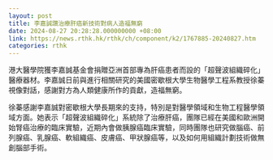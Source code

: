 ```yaml
---
layout: post
title: 李嘉誠讚治療肝癌新技術對病人造福無窮
date: 2024-08-27 20:28:28.000000000 +08:00
link: https://news.rthk.hk/rthk/ch/component/k2/1767885-20240827.htm
categories: rthk
---
```


港大醫學院獲李嘉誠基金會捐贈亞洲首部專為肝癌患者而設的「超聲波組織碎化」醫療器材。李嘉誠日前與進行相關研究的美國密歇根大學生物醫學工程系教授徐蓁視像對話，感謝對方為人類健康所作的貢獻，造福無窮。

徐蓁感謝李嘉誠對密歇根大學長期來的支持，特別是對醫學領域和生物工程醫學領域方面。她表示「超聲波組織碎化」系統除了治療肝癌，團隊已經在美國和歐洲開始腎癌治療的臨床實驗，近期內會做胰腺癌臨床實驗，同時團隊也研究做腦癌、前列腺癌、乳腺癌、軟組織癌、皮膚癌、甲狀腺癌等，以及如何用組織計劃技術做無創腦部手術。
